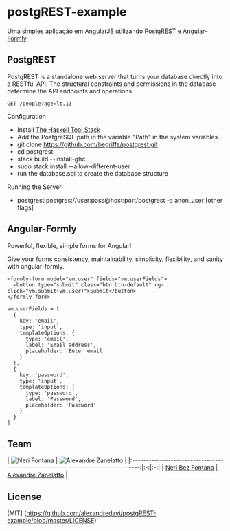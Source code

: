 # postgREST-example

Uma simples aplicação em AngularJS utilizando [PostgREST](http://postgrest.com) e [Angular-Formly](http://angular-formly.com).

## PostgREST

PostgREST is a standalone web server that turns your database directly into a RESTful API. The structural constraints and permissions in the database determine the API endpoints and operations.

```
GET /people?age=lt.13
```

Configuration

* Install [The Haskell Tool Stack](https://docs.haskellstack.org/en/stable/README/#how-to-install)
* Add the PostgreSQL path in the variable "Path" in the system variables
* git clone https://github.com/begriffs/postgrest.git
* cd postgrest
* stack build --install-ghc
* sudo stack install --allow-different-user
* run the database.sql to create the database structure

Running the Server

* postgrest postgres://user:pass@host:port/postgrest -a anon_user [other flags]



## Angular-Formly

Powerful, flexible, simple forms for Angular!

Give your forms consistency, maintainability, simplicity, flexibility, and sanity with angular-formly.

```
<formly-form model="vm.user" fields="vm.userFields">
  <button type="submit" class="btn btn-default" ng-click="vm.submit(vm.user)">Submit</button>
</formly-form>
```
```
vm.userFields = [
  {
    key: 'email',
    type: 'input',
    templateOptions: {
      type: 'email',
      label: 'Email address',
      placeholder: 'Enter email'
    }
  },
  {
    key: 'password',
    type: 'input',
    templateOptions: {
      type: 'password',
      label: 'Password',
      placeholder: 'Password'
    }
  }
]
```

## Team

| ![Neri Fontana](https://www.gravatar.com/avatar/0bf973872ae54d1a495903ec96c2d88b) | ![Alexandre Zanelatto](https://www.gravatar.com/avatar/c310c3345f41087b79c81c385c6c1082) |
|:---------------------------------------------------------------------------------:|:-:|:-:|
| [Neri Bez Fontana](https://github.com/nbfontana)                                  | [Alexandre Zanelatto](https://github.com/alexandredavi) |

## License
[MIT] (https://github.com/alexandredavi/postgREST-example/blob/master/LICENSE)

